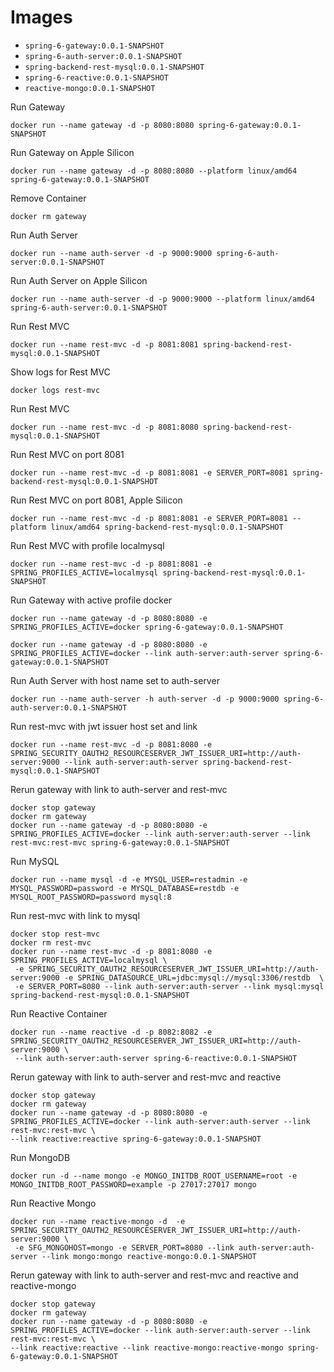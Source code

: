# Images
* `spring-6-gateway:0.0.1-SNAPSHOT`
* `spring-6-auth-server:0.0.1-SNAPSHOT`
* `spring-backend-rest-mysql:0.0.1-SNAPSHOT`
* `spring-6-reactive:0.0.1-SNAPSHOT`
* `reactive-mongo:0.0.1-SNAPSHOT`

Run Gateway
```shell
docker run --name gateway -d -p 8080:8080 spring-6-gateway:0.0.1-SNAPSHOT
```

Run Gateway on Apple Silicon
```shell
docker run --name gateway -d -p 8080:8080 --platform linux/amd64 spring-6-gateway:0.0.1-SNAPSHOT
```

Remove Container
```shell
docker rm gateway
```

Run Auth Server
```shell
docker run --name auth-server -d -p 9000:9000 spring-6-auth-server:0.0.1-SNAPSHOT
```

Run Auth Server on Apple Silicon
```shell
docker run --name auth-server -d -p 9000:9000 --platform linux/amd64 spring-6-auth-server:0.0.1-SNAPSHOT
```

Run Rest MVC
```shell
docker run --name rest-mvc -d -p 8081:8081 spring-backend-rest-mysql:0.0.1-SNAPSHOT
```

Show logs for Rest MVC
```shell
docker logs rest-mvc
```

Run Rest MVC
```shell
docker run --name rest-mvc -d -p 8081:8080 spring-backend-rest-mysql:0.0.1-SNAPSHOT
```

Run Rest MVC on port 8081
```shell
docker run --name rest-mvc -d -p 8081:8081 -e SERVER_PORT=8081 spring-backend-rest-mysql:0.0.1-SNAPSHOT
```

Run Rest MVC on port 8081, Apple Silicon
```shell
docker run --name rest-mvc -d -p 8081:8081 -e SERVER_PORT=8081 --platform linux/amd64 spring-backend-rest-mysql:0.0.1-SNAPSHOT
```

Run Rest MVC with profile localmysql
```shell
docker run --name rest-mvc -d -p 8081:8081 -e SPRING_PROFILES_ACTIVE=localmysql spring-backend-rest-mysql:0.0.1-SNAPSHOT
```

Run Gateway with active profile docker
```shell
docker run --name gateway -d -p 8080:8080 -e SPRING_PROFILES_ACTIVE=docker spring-6-gateway:0.0.1-SNAPSHOT

docker run --name gateway -d -p 8080:8080 -e SPRING_PROFILES_ACTIVE=docker --link auth-server:auth-server spring-6-gateway:0.0.1-SNAPSHOT
```

Run Auth Server with host name set to auth-server
```shell
docker run --name auth-server -h auth-server -d -p 9000:9000 spring-6-auth-server:0.0.1-SNAPSHOT
```

Run rest-mvc with jwt issuer host set and link
```shell
docker run --name rest-mvc -d -p 8081:8080 -e SPRING_SECURITY_OAUTH2_RESOURCESERVER_JWT_ISSUER_URI=http://auth-server:9000 --link auth-server:auth-server spring-backend-rest-mysql:0.0.1-SNAPSHOT
```

Rerun gateway with link to auth-server and rest-mvc
```shell
docker stop gateway 
docker rm gateway
docker run --name gateway -d -p 8080:8080 -e SPRING_PROFILES_ACTIVE=docker --link auth-server:auth-server --link rest-mvc:rest-mvc spring-6-gateway:0.0.1-SNAPSHOT
```

Run MySQL
```shell
docker run --name mysql -d -e MYSQL_USER=restadmin -e MYSQL_PASSWORD=password -e MYSQL_DATABASE=restdb -e MYSQL_ROOT_PASSWORD=password mysql:8
```

Run rest-mvc with link to mysql
```shell
docker stop rest-mvc
docker rm rest-mvc
docker run --name rest-mvc -d -p 8081:8080 -e SPRING_PROFILES_ACTIVE=localmysql \
 -e SPRING_SECURITY_OAUTH2_RESOURCESERVER_JWT_ISSUER_URI=http://auth-server:9000 -e SPRING_DATASOURCE_URL=jdbc:mysql://mysql:3306/restdb  \
 -e SERVER_PORT=8080 --link auth-server:auth-server --link mysql:mysql spring-backend-rest-mysql:0.0.1-SNAPSHOT
```

Run Reactive Container
```shell    
docker run --name reactive -d -p 8082:8082 -e SPRING_SECURITY_OAUTH2_RESOURCESERVER_JWT_ISSUER_URI=http://auth-server:9000 \
 --link auth-server:auth-server spring-6-reactive:0.0.1-SNAPSHOT
```

Rerun gateway with link to auth-server and rest-mvc and reactive
```shell
docker stop gateway 
docker rm gateway
docker run --name gateway -d -p 8080:8080 -e SPRING_PROFILES_ACTIVE=docker --link auth-server:auth-server --link rest-mvc:rest-mvc \
--link reactive:reactive spring-6-gateway:0.0.1-SNAPSHOT
```

Run MongoDB
```shell
docker run -d --name mongo -e MONGO_INITDB_ROOT_USERNAME=root -e MONGO_INITDB_ROOT_PASSWORD=example -p 27017:27017 mongo 
```

Run Reactive Mongo
```shell
docker run --name reactive-mongo -d  -e SPRING_SECURITY_OAUTH2_RESOURCESERVER_JWT_ISSUER_URI=http://auth-server:9000 \
 -e SFG_MONGOHOST=mongo -e SERVER_PORT=8080 --link auth-server:auth-server --link mongo:mongo reactive-mongo:0.0.1-SNAPSHOT
```
Rerun gateway with link to auth-server and rest-mvc and reactive and reactive-mongo
```shell
docker stop gateway 
docker rm gateway
docker run --name gateway -d -p 8080:8080 -e SPRING_PROFILES_ACTIVE=docker --link auth-server:auth-server --link rest-mvc:rest-mvc \
--link reactive:reactive --link reactive-mongo:reactive-mongo spring-6-gateway:0.0.1-SNAPSHOT
```










